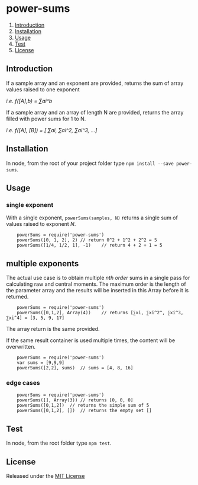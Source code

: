 # power-sums

1. [Introduction](#introduction)
1. [Installation](#installation)
1. [Usage](#usage)
1. [Test](#test)
1. [License](#license)



## Introduction
If a sample array and an exponent are provided, returns the sum of array values raised to one exponent

*i.e.  f([A],b) = ∑ai^b*

If a sample array and an array of length N are provided, returns the array filled with power sums for 1 to N.

*i.e.  f([A], [B]) = [ ∑ai, ∑ai^2, ∑ai^3, ...]*



## Installation

In node, from the root of your project folder type `npm install --save power-sums`.



## Usage
### single exponent

With a single exponent, `powerSums(samples, N)` returns a single sum of values raised to exponent *N*.
```
	powerSums = require('power-sums')
	powerSums([0, 1, 2], 2)	// return 0^2 + 1^2 + 2^2 = 5
	powerSums([1/4, 1/2, 1], -1)	// return 4 + 2 + 1 = 5
```

## multiple exponents

The actual use case is to obtain multiple *nth order* sums in a single pass for calculating raw and central moments.
The maximum order is the length of the parameter array and the results will be inserted in this Array before it is returned.
```
	powerSums = require('power-sums')
	powerSums([0,1,2], Array(4))	// returns [∑xi, ∑xi^2^, ∑xi^3, ∑xi^4] = [3, 5, 9, 17]
```
The array return is the same provided.

If the same result container is used multiple times, the content will be overwritten.
```
	powerSums = require('power-sums')
	var sums = [9,9,9]
	powerSums([2,2], sums)	// sums = [4, 8, 16]
```

### edge cases
```
	powerSums = require('power-sums')
	powerSums([], Array(3))	// returns [0, 0, 0]
	powerSums([0,1,2])	// returns the simple sum of 5
	powerSums([0,1,2], [])	// returns the empty set []
```


## Test

In node, from the root folder type `npm test`.


## License

Released under the [MIT License](http://www.opensource.org/licenses/MIT)
